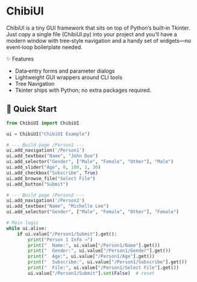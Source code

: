 # ChibiUI

ChibiUI is a tiny GUI framework that sits on top of Python’s built‑in Tkinter. Just copy a single file (ChibiUI.py) into your project and you’ll have a modern window with tree‑style navigation and a handy set of widgets—no event‑loop boilerplate needed.

✨ Features
- Data‑entry forms and parameter dialogs
- Lightweight GUI wrappers around CLI tools
- Tree Navigation
- Tkinter ships with Python; no extra packages required.


## 🚀 Quick Start
~~~ python
from ChibiUI import ChibiUI

ui = ChibiUI("ChibiUI Example")

# --- Build page /Person1 ---
ui.add_navigation('/Person1')
ui.add_textbox("Name", "John Doe")
ui.add_selector("Gender", ["Male", "Female", "Other"], "Male")
ui.add_slider("Age", 0, 100, 1, 30)
ui.add_checkbox("Subscribe", True)
ui.add_browse_file("Select File")
ui.add_button("Submit")

# --- Build page /Person2 ---
ui.add_navigation('/Person2')
ui.add_textbox("Name", "Michelle Lee")
ui.add_selector("Gender", ["Male", "Female", "Other"], "Female")

# Main logic
while ui.alive:
    if ui.value["/Person1/Submit"].get():
        print("Person 1 Info →")
        print("  Name:", ui.value["/Person1/Name"].get())
        print("  Gender:", ui.value["/Person1/Gender"].get())
        print("  Age:", ui.value["/Person1/Age"].get())
        print("  Subscribe:", ui.value["/Person1/Subscribe"].get())
        print("  File:", ui.value["/Person1/Select File"].get())
        ui.value["/Person1/Submit"].set(False)  # reset
~~~ 

